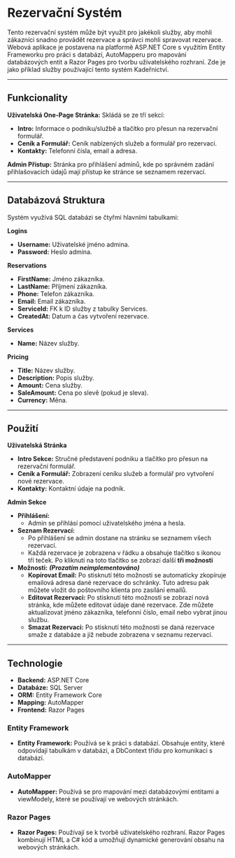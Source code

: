 # Rezervační Systém
Tento rezervační systém může být využit pro jakékoli služby, aby mohli zákazníci snadno provádět rezervace a správci mohli spravovat rezervace. Webová aplikace je postavena na platformě ASP.NET Core s využitím Entity Frameworku pro práci s databází, AutoMapperu pro mapování databázových entit a Razor Pages pro tvorbu uživatelského rozhraní.
Zde je jako příklad služby používající tento systém Kadeřnictví.

---

## Funkcionality
**Uživatelská One-Page Stránka:** Skládá se ze tří sekcí:
  - **Intro:** Informace o podniku/službě a tlačítko pro přesun na rezervační formulář.
  - **Ceník a Formulář:** Ceník nabízených služeb a formulář pro rezervaci.
  - **Kontakty:** Telefonní čísla, email a adresa.
  
**Admin Přístup:** Stránka pro přihlášení adminů, kde po správném zadání přihlašovacích údajů mají přístup ke stránce se seznamem rezervací.

---

## Databázová Struktura
Systém využívá SQL databázi se čtyřmi hlavními tabulkami:

**Logins**
  - **Username:** Uživatelské jméno admina.
  - **Password:** Heslo admina.

**Reservations**
  - **FirstName:** Jméno zákazníka.
  - **LastName:** Příjmení zákazníka.
  - **Phone:** Telefon zákazníka.
  - **Email:** Email zákazníka.
  - **ServiceId:** FK k ID služby z tabulky Services.
  - **CreatedAt:** Datum a čas vytvoření rezervace.

**Services**
  - **Name:** Název služby.

**Pricing**
  - **Title:** Název služby.
  - **Description:** Popis služby.
  - **Amount:** Cena služby.
  - **SaleAmount:** Cena po slevě (pokud je sleva).
  - **Currency:** Měna.

---

## Použití
**Uživatelská Stránka**
  - **Intro Sekce:** Stručné představení podniku a tlačítko pro přesun na rezervační formulář.
  - **Ceník a Formulář:** Zobrazení ceníku služeb a formulář pro vytvoření nové rezervace.
  - **Kontakty:** Kontaktní údaje na podnik.

**Admin Sekce**
  - **Přihlášení:**
    - Admin se přihlásí pomocí uživatelského jména a hesla.
  - **Seznam Rezervací:**
    - Po přihlášení se admin dostane na stránku se seznamem všech rezervací.
    - Každá rezervace je zobrazena v řádku a obsahuje tlačítko s ikonou tří teček. Po kliknutí na toto tlačítko se zobrazí další **tři možnosti**
  - **Možnosti:**  ***(Prozatím neimplementováno)***
    - **Kopírovat Email:** Po stisknutí této možnosti se automaticky zkopíruje emailová adresa dané rezervace do schránky. Tuto adresu pak můžete vložit do poštovního klienta pro zasílání emailů.
    - **Editovat Rezervaci:** Po stisknutí této možnosti se zobrazí nová stránka, kde můžete editovat údaje dané rezervace. Zde můžete aktualizovat jméno zákazníka, telefonní číslo, email nebo vybrat jinou službu.
    - **Smazat Rezervaci:** Po stisknutí této možnosti se daná rezervace smaže z databáze a již nebude zobrazena v seznamu rezervací.

    
---

## Technologie
  - **Backend:** ASP.NET Core
  - **Databáze:** SQL Server
  - **ORM:** Entity Framework Core
  - **Mapping:** AutoMapper
  - **Frontend:** Razor Pages

### Entity Framework
  - **Entity Framework:** Používá se k práci s databází. Obsahuje entity, které odpovídají tabulkám v databázi, a DbContext třídu pro komunikaci s databází.

### AutoMapper
  - **AutoMapper:** Používá se pro mapování mezi databázovými entitami a viewModely, které se používají ve webových stránkách.

### Razor Pages
  - **Razor Pages:** Používají se k tvorbě uživatelského rozhraní. Razor Pages kombinují HTML a C# kód a umožňují dynamické generování obsahu na webových stránkách.

